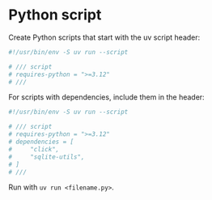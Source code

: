 # Python script

Create Python scripts that start with the uv script header:

```python
#!/usr/bin/env -S uv run --script

# /// script
# requires-python = ">=3.12"
# ///
```

For scripts with dependencies, include them in the header:

```python
#!/usr/bin/env -S uv run --script

# /// script
# requires-python = ">=3.12"
# dependencies = [
#     "click",
#     "sqlite-utils",
# ]
# ///
```

Run with `uv run <filename.py>`.